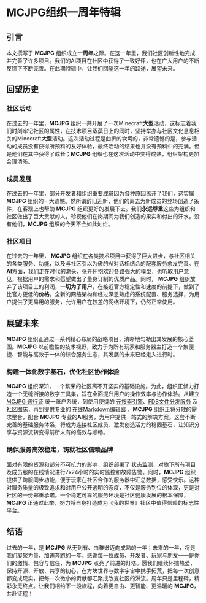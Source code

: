 # MCJPG组织一周年特辑

## 引言

本文撰写于 **MCJPG** 组织成立**一周年**之际。在这一年里，我们社区创新性地完成并完善了许多项目。我们的AI项目在社区中获得了一致好评，也在广大用户的不断反馈下不断完善。在此期特辑中，让我们回望这一年的路途，展望未来。

## 回望历史

### 社区活动

在过去的一年里，**MCJPG** 组织一共开展了一次Minecraft**大型**活动，这标志着我们时刻牢记社区的属性，在技术项目蒸蒸日上的同时，坚持举办与社区文化息息相关的Minecraft**大型**活动。这次活动过程是曲折的坎坷的，非常遗憾的是，参与活动的成员没有获得所预料的友好体验，最终活动的结果也并没有预料中的完满。但是他们在其中获得了成长；**MCJPG** 组织也在这次活动中变得成熟，组织架构更加合理清晰。

### 成员发展

在过去的一年里，部分开发者和组织重要成员因为各种原因离开了我们，这实属 **MCJPG** 组织的一大遗憾。然所谓辞旧迎新，他们的离去为新成员的登场创造了条件，在客观上也帮助 **MCJPG** 组织更好的发展下去。我们**永远尊重**这些为组织和社区做出了巨大贡献的人，珍视他们在岗期间为我们创造的果实和付出的汗水。没有他们，**MCJPG** 组织的今天不会如此灿烂。

### 社区项目

在过去的一年里， **MCJPG** 组织在各类技术项目中获得了巨大进步，与社区相关的各类服务、功能，以及与社区引以为傲的AI对话相结合的配套服务愈发完善。在**AI**方面，我们走在时代的潮头，张开怀抱欢迎各路强大的模型，也听取用户意见，根据用户的需求和愿望做出了量身订制的优质产品。同时， **MCJPG** 组织放弃了该项目上的利润，**一切为了用户**，在接近官方稳定性和速度的前提下，做到了比官方更低的**价格**。全新的网络架构和经过深思熟虑的系统配置、服务选择，为用户提供了更易用的服务，允许用户在较差的网络环境下，仍然正常使用。

## 展望未来

**MCJPG** 组织正通过一系列精心布局的战略项目，清晰地勾勒出其发展的核心蓝图。**MCJPG** 以前瞻性的技术视野，致力于为所有玩家和服务器主打造一个集便捷、智能与高效于一体的综合服务生态，其发展的未来已经走入进行时。

### 构建一体化数字基石，优化社区协作体验

**MCJPG** 组织深知，一个繁荣的社区离不开坚实的基础设施。为此，组织正倾力打造一个无缝衔接的数字工具集，旨在全面提升用户的操作效率与协作体验。从建立 [MCJPG 通行证](https://sso.mcjpg.org) 统一账户系统，到使用便捷的 [元搜索引擎](https://search.mcjpg.org)、[FDS文件分发服务](https://fds.mcjpg.org) 及 [社区图床](https://image.mcjpg.org)，再到提供专业的 [在线Markdown编辑器](https://editor.mcjpg.org) ，**MCJPG** 组织正将分散的需求整合，配合 **MCJPG** 专业的**AI**服务，为用户提供一站式的解决方案。这套不断完善的基础服务体系，将成为连接社区成员、激发创造活力的稳固基石，让知识分享与资源流转变得前所未有的高效与顺畅​。

### 确保服务高效稳定，铸就社区信赖品牌

面对有限的资源和部分不可抗力的影响，组织部署了 [状态监测](https://status.mcjpg.org)，对旗下所有项目及成员服的在线情况进行7x24小时的实时监控和故障告警。同时，**MCJPG** 组织提供了跨服同步功能，便于玩家在社区合作的服务器中汇总数据，感受快乐。这种对服务质量的极致追求和对用户公开透明的态度，不仅是服务到位的体现，更是对社区的一份郑重承诺。一个稳定可靠的服务环境是社区健康发展的根本保障，**MCJPG** 正通过此举，努力将自身打造成为《我的世界》社区中值得信赖的标志性平台。

## 结语

过去的一年，是 **MCJPG** 从无到有、由稚嫩迈向成熟的一年；未来的一年，将是我们凝聚力量、加速奔跑的一年。感谢每一位成员、开发者、玩家与朋友——是你们的激情、包容与信任，为 **MCJPG** 点亮了前进的灯塔。愿我们继续怀揣热爱，保持开源、开放、共享的初心，在方块世界与数字宇宙中携手拓荒，把每一次创意都变成现实，把每一次微小的贡献都汇聚成改变社区的洪流。周年只是里程碑，精彩永无终点。让我们相约下一段旅程，向着更自由、更智能、更温暖的 **MCJPG**，共赴征程！
